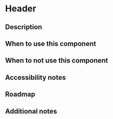 # Header

## Description
<!-- (high-level summary that will be accessible to product/UX/Test, plus link to Storybook, explain the different cases) -->

## When to use this component
<!-- (including where it is currently used) -->

## When to not use this component
<!-- (if this is not known, can leave the section empty) -->

## Accessibility notes
<!-- (using accessiblity notes on Zeplin https://app.zeplin.io/project/5baa564c05c2eba0d2b89568/screen/5babb3dea83a3937890e374c, ensuring they make sense to non-technical audiences) -->

## Roadmap
<!-- (what we have planned for this component) -->

## Additional notes
<!-- (link to any relevant ADRs) -->
